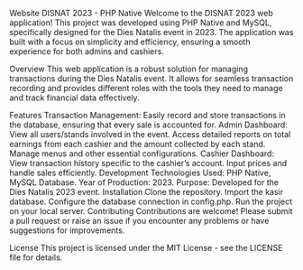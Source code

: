 Website DISNAT 2023 - PHP Native
Welcome to the DISNAT 2023 web application! This project was developed using PHP Native and MySQL, specifically designed for the Dies Natalis event in 2023. The application was built with a focus on simplicity and efficiency, ensuring a smooth experience for both admins and cashiers.

Overview
This web application is a robust solution for managing transactions during the Dies Natalis event. It allows for seamless transaction recording and provides different roles with the tools they need to manage and track financial data effectively.

Features
Transaction Management: Easily record and store transactions in the database, ensuring that every sale is accounted for.
Admin Dashboard:
View all users/stands involved in the event.
Access detailed reports on total earnings from each cashier and the amount collected by each stand.
Manage menus and other essential configurations.
Cashier Dashboard:
View transaction history specific to the cashier’s account.
Input prices and handle sales efficiently.
Development
Technologies Used: PHP Native, MySQL Database.
Year of Production: 2023.
Purpose: Developed for the Dies Natalis 2023 event.
Installation
Clone the repository.
Import the kasir database.
Configure the database connection in config.php.
Run the project on your local server.
Contributing
Contributions are welcome! Please submit a pull request or raise an issue if you encounter any problems or have suggestions for improvements.

License
This project is licensed under the MIT License - see the LICENSE file for details.
